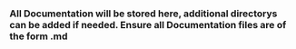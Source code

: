 ### All Documentation will be stored here, additional directorys can be added if needed. Ensure all Documentation files are of the form .md
